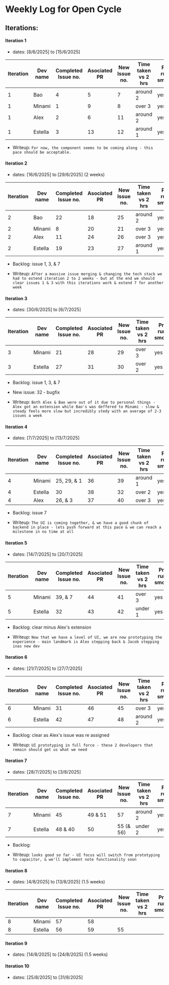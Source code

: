 # Weekly Log for Open Cycle

## Iterations:

#### Iteration 1

- dates: [8/6/2025] to [15/6/2025]

| Iteration | Dev name | Completed Issue no. | Asociated PR | New Issue no. | Time taken vs 2 hrs | Project running smoothly? |
| --------- | -------- | ------------------- | ------------ | ------------- | ------------------- | ------------------------- |
| 1         | Bao      | 4                   | 5            | 7             | around 2            | yes                       |
| 1         | Minami   | 1                   | 9            | 8             | over 3              | yes                       |
| 1         | Alex     | 2                   | 6            | 11            | around 2            | yes                       |
| 1         | Estella  | 3                   | 13           | 12            | around 1            | yes                       |

- Writeup: ` For now, the component seems to be coming along - this pace should be acceptable. `

#### Iteration 2

- dates: [16/6/2025] to [29/6/2025] (2 weeks)

| Iteration | Dev name | Completed Issue no. | Asociated PR | New Issue no. | Time taken vs 2 hrs | Project running smoothly? |
| --------- | -------- | ------------------- | ------------ | ------------- | ------------------- | ------------------------- |
| 2         | Bao      | 22                  | 18           | 25            | around 2            | yes                       |
| 2         | Minami   | 8                   | 20           | 21            | over 3              | yes                       |
| 2         | Alex     | 11                  | 24           | 26            | over 3              | yes                       |
| 2         | Estella  | 19                  | 23           | 27            | around 1            | yes                       |

- Backlog: issue 1, 3, & 7

- Writeup: ` After a massive issue merging & changing the tech stack we had to extend iteration 2 to 2 weeks - but at the end we should clear issues 1 & 3 with this iterations work & extend 7 for another week `

#### Iteration 3

- dates: [30/6/2025] to [6/7/2025]

| Iteration | Dev name | Completed Issue no. | Asociated PR | New Issue no. | Time taken vs 2 hrs | Project running smoothly? |
| --------- | -------- | ------------------- | ------------ | ------------- | ------------------- | ------------------------- |
| 3         | Minami   | 21                  | 28           | 29            | over 3              | yes                       |
| 3         | Estella  | 27                  | 31           | 30            | over 2              | yes                       |

- Backlog: issue 1, 3, & 7
- New issue: 32 - bugfix

- Writeup: ` Both Alex & Bao were out of it due to personal things - Alex got an extension while Bao's was deffered to Minami - slow & steady feels more slow but incredibly stedy with an average of 2-3 issues a week `



#### Iteration 4

- dates: [7/7/2025] to [13/7/2025]

| Iteration | Dev name | Completed Issue no. | Asociated PR | New Issue no. | Time taken vs 2 hrs | Project running smoothly? |
| --------- | -------- | ------------------- | ------------ | ------------- | ------------------- | ------------------------- |
| 4         | Minami   | 25, 29, & 1         | 36           | 39            | around 1            | yes                       |
| 4         | Estella  | 30                  | 38           | 32            | over 2              | yes                       |
| 4         | Alex     | 26, & 3             | 37           | 40            | over 3              | yes                       |

- Backlog: issue 7

- Writeup: ` The UI is coming together, & we have a good chunk of backend in place - lets push forward at this pace & we can reach a milestone in no time at all `



#### Iteration 5

- dates: [14/7/2025] to [20/7/2025]

| Iteration | Dev name | Completed Issue no. | Asociated PR | New Issue no. | Time taken vs 2 hrs | Project running smoothly? |
| --------- | -------- | ------------------- | ------------ | ------------- | ------------------- | ------------------------- |
| 5         | Minami   | 39, & 7             | 44           | 41            | over 3              | yes                       |
| 5         | Estella  | 32                  | 43           | 42            | under 1             | yes                       |

- Backlog: clear minus Alex's extension

- Writeup: ` Now that we have a level of UI, we are now prototyping the experience - main landmark is Alex stepping back & Jacob stepping inas new dev `



#### Iteration 6

- dates: [21/7/2025] to [27/7/2025]

| Iteration | Dev name | Completed Issue no. | Asociated PR | New Issue no. | Time taken vs 2 hrs | Project running smoothly? |
| --------- | -------- | ------------------- | ------------ | ------------- | ------------------- | ------------------------- |
| 6         | Minami   | 31                  | 46           | 45            | over 3              | yes                       |
| 6         | Estella  | 42                  | 47           | 48            | around 2            | yes                       |

- Backlog: clear as Alex's issue was re assigned

- Writeup: ` UI prototyping in full force - these 2 developers that remain should get us what we need `



#### Iteration 7

- dates: [28/7/2025] to [3/8/2025]

| Iteration | Dev name | Completed Issue no. | Asociated PR | New Issue no. | Time taken vs 2 hrs | Project running smoothly? |
| --------- | -------- | ------------------- | ------------ | ------------- | ------------------- | ------------------------- |
| 7         | Minami   | 45                  | 49 & 51      | 57            | around 2            | yes                       |
| 7         | Estella  | 48 & 40             | 50           | 55 (& 56)     | under 2             | yes                       |


- Backlog: 

- Writeup: ` looks good so far - UI focus will switch from prototyping to capacitor, & we'll implement note functionality soon `

#### Iteration 8

- dates: [4/8/2025] to [13/8/2025] (1.5 weeks)

| Iteration | Dev name | Completed Issue no. | Asociated PR | New Issue no. | Time taken vs 2 hrs | Project running smoothly? |
| --------- | -------- | ------------------- | ------------ | ------------- | ------------------- | ------------------------- |
| 8         | Minami   | 57                  | 58           |               |             |                        |
| 8         | Estella  | 56                  | 59           | 55            |              |                        |

#### Iteration 9

- dates: [14/8/2025] to [24/8/2025] (1.5 weeks)


#### Iteration 10

- dates: [25/8/2025] to [31/8/2025]


